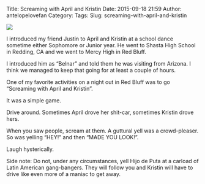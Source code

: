 Title: Screaming with April and Kristin
Date: 2015-09-18 21:59
Author: antelopelovefan
Category: 
Tags: 
Slug: screaming-with-april-and-kristin

<img src="https://cdn-images-1.medium.com/max/800/1*dtm1ekjbm_g7ZU9QbwxdWQ.jpeg"  />

I introduced my friend Justin to April and Kristin at a school dance sometime either Sophomore or Junior year. He went to Shasta High School in Redding, CA and we went to Mercy High in Red Bluff.

I introduced him as “Belnar” and told them he was visiting from Arizona. I think we managed to keep that going for at least a couple of hours.

One of my favorite activities on a night out in Red Bluff was to go “Screaming with April and Kristin”.

It was a simple game.

Drive around. Sometimes April drove her shit-car, sometimes Kristin drove hers.

When you saw people, scream at them. A guttural yell was a crowd-pleaser. So was yelling “HEY!” and then “MADE YOU LOOK!”.

Laugh hysterically.

Side note: Do not, under any circumstances, yell Hijo de Puta at a carload of Latin American gang-bangers. They will follow you and Kristin will have to drive like even more of a maniac to get away.

